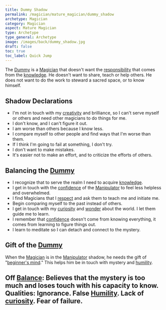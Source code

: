 ```yaml
---
title: Dummy Shadow
permalink: /magician/mature_magician/dummy_shadow
archetype: Magician
category: Magician
aspect: Mature Magician
type: Archetype
type_general: Archetype
image: /images/back/dummy_shadow.jpg
draft: false
toc: true
toc_label: Quick Jump
---
```

 The [Dummy](/magician/mature_magician/dummy_shadow) is a [Magician](/magician/mature_magician) that doesn't want the [responsibility](/king/mature_king/responsibility) that comes from the [knowledge](/magician/mature_magician/knowledge). He doesn't want to share, teach or help others. He does not want to do the work to steward a sacred space, or to know himself.  
  
  
## Shadow Declarations  
- I'm not in touch with my [creativity](/magician/body/creator/creativity) and brilliance, so I can't serve myself or others and need other magicians to do things for me.   
- I don't know, and I can't figure it out.   
- I am worse than others because I know less.  
- I compare myself to other people and find ways that I'm worse than them.   
- If I think I'm going to fail at something, I don't try.   
- I don't want to make mistakes.   
- It's easier not to make an effort, and to criticize the efforts of others.  
  
## Balancing the [Dummy](/magician/mature_magician/dummy_shadow)  
- I recognize that to serve the realm I need to acquire [knowledge](/magician/mature_magician/knowledge).   
- I get in touch with the [confidence](/magician/heart/healer/confidence) of the [Manipulator](/magician/mature_magician/manipulator_shadow) to feel less helpless and overwhelmed.  
- I find Magicians that I [respect](/king/spirit/leader/respect) and ask them to teach me and initiate me.   
- Begin comparing myself to the past instead of others.  
- I get in touch with my [curiosity](/magician/mind/sage/curiosity) and [wonder](/lover/mind/innocent/wonder) about the world. I let them guide me to learn.  
- I remember that [confidence](/magician/heart/healer/confidence) doesn't come from knowing everything, it comes from learning to figure things out.   
- I learn to meditate so I can detach and connect to the mystery.   
  
  
## Gift of the [Dummy](/magician/mature_magician/dummy_shadow)  
When the [Magician](/magician/mature_magician) is in the [Manipulator](/magician/mature_magician/manipulator_shadow) shadow, he needs the gift of "[beginner's mind](/magician/mind/sage/beginner's_mind)." This helps him be in touch with mystery and [humility](/warrior/heart/explorer/humility).  
  
**Off [Balance](/king/body/ruler_and_judge/balance):** Believes that the mystery is too much and loses touch with his capacity to know.  
**Qualities:** Ignorance. False [Humility](/warrior/heart/explorer/humility). Lack of [curiosity](/magician/mind/sage/curiosity). Fear of failure.
---
